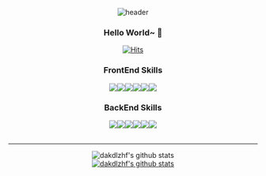 <div align="center">
  
![header](https://capsule-render.vercel.app/api?type=wave&color=orange&height=300&section=header&text=Thumbs%20up!!&fontSize=70)  
  
### Hello World~ 🚀
  
[![Hits](https://hits.seeyoufarm.com/api/count/incr/badge.svg?url=https%3A%2F%2Fgithub.com%2Fdakdlzhf%2Fhit-counter&count_bg=%23000000&title_bg=%23555555&icon=github.svg&icon_color=%23FFFFFF&title=Today&edge_flat=true)](https://github.com/silentsoft/hits)
  

### **FrontEnd Skills**
<div style="display:flex;justify-content:center;align-items:center:width:80%;">
<img src="https://img.shields.io/badge/HTML5-E34F26?style=flat-square&logo=HTML5&logoColor=white"/>
<img src="https://img.shields.io/badge/CSS3-1572B6?style=flat-square&logo=CSS3&logoColor=white"/>
<img src="https://img.shields.io/badge/JavaScript-F7DF1E?style=flat-square&logo=JavaScript&logoColor=white"/>
<img src="https://img.shields.io/badge/jQuery-0769AD?style=flat-square&logo=jQuery&logoColor=white"/>
<img src="https://img.shields.io/badge/React-61DAFB?style=flat-square&logo=React&logoColor=white"/>
<img src="https://img.shields.io/badge/Redux-764ABC?style=flat-square&logo=Redux&logoColor=white"/>
</div>

### **BackEnd Skills**
<div style="display:flex;justify-content:center;align-items:center;width:80%;">
<img src="https://img.shields.io/badge/Java-007396?style=flat-square&logo=Java&logoColor=white"/>
<img src="https://img.shields.io/badge/MySQL-4479A1?style=flat-square&logo=MySQL&logoColor=white"/>
<img src="https://img.shields.io/badge/MongoDB-47A248?style=flat-square&logo=MongoDB&logoColor=white"/>
<img src="https://img.shields.io/badge/Oracle-F80000?style=flat-square&logo=Oracle&logoColor=white"/>
<img src="https://img.shields.io/badge/Spring Boot-6DB33F?style=flat-square&logo=Spring Boot&logoColor=white"/>
<img src="https://img.shields.io/badge/MongoDB-47A248?style=flat-square&logo=MongoDB&logoColor=white"/>
</div>

<br>

***

  
![dakdlzhf's github stats](https://github-readme-stats.vercel.app/api?username=dakdlzhf&show_icons=true)  
[![dakdlzhf's github stats](https://github-readme-stats.vercel.app/api/top-langs/?username=dakdlzhf&show_icons=true&hide_border=true&title_color=004386&icon_color=004386&layout=compact)](https://github.com/dakdlzhf)
                                                                                                     </div>
